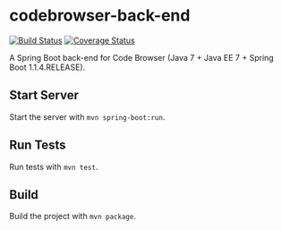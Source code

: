 codebrowser-back-end
================

[![Build Status](https://travis-ci.org/kesapojat/codebrowser-back-end.svg?branch=master)](https://travis-ci.org/kesapojat/codebrowser-back-end/)
[![Coverage Status](https://img.shields.io/coveralls/kesapojat/codebrowser-back-end.svg)](https://coveralls.io/r/kesapojat/codebrowser-back-end/)

A Spring Boot back-end for Code Browser (Java 7 + Java EE 7 + Spring Boot 1.1.4.RELEASE).

## Start Server

Start the server with `mvn spring-boot:run`.

## Run Tests

Run tests with `mvn test`.

## Build

Build the project with `mvn package`.
